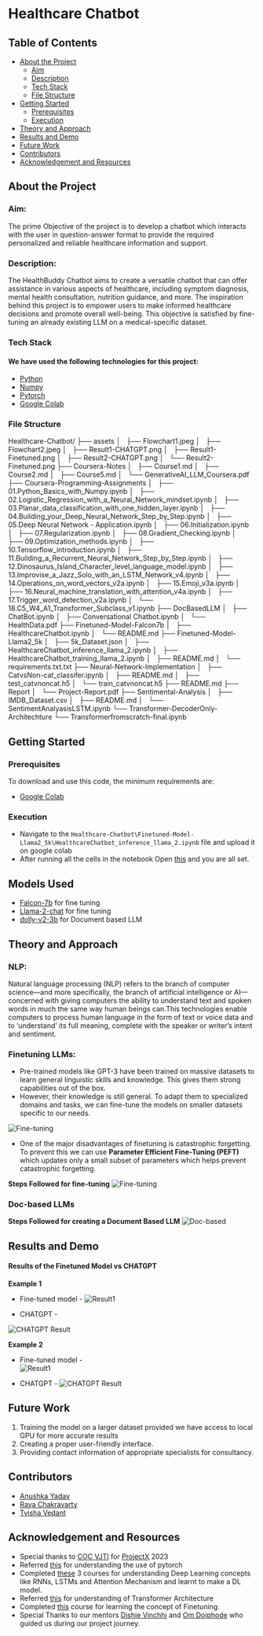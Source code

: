 # Healthcare Chatbot
## Table of Contents  
- [About the Project](#about-the-project)  
    - [Aim](#aim)  
    - [Description](#description)  
    - [Tech Stack](#tech-stack)  
    - [File Structure](#file-structure)  
- [Getting Started](#getting-started)  
    - [Prerequisites](#prerequisites)   
    - [Execution](#execution)  
- [Theory and Approach](#theory-and-approach)   
- [Results and Demo](#results-and-demo)  
- [Future Work](#future-work)  
- [Contributors](#contributors)  
- [Acknowledgement and Resources](#acknowledgement-and-resources)  
## About the Project
### Aim:
The prime Objective of the project is to develop a chatbot which interacts with the user in question-answer format to provide the required personalized and reliable healthcare information and support.
### Description:
The HealthBuddy Chatbot aims to create a versatile chatbot that can offer assistance in various aspects of healthcare, including symptom diagnosis, mental health consultation, nutrition guidance, and more. The inspiration behind this project is to empower users to make informed healthcare decisions and promote overall well-being.
This objective is satisfied by fine-tuning an already existing LLM on a medical-specific dataset.

### Tech Stack
#### We have used the following technologies for this project:
- [Python](https://www.python.org/)
- [Numpy](https://numpy.org/doc/#)
- [Pytorch](https://pytorch.org/)
- [Google Colab](https://colab.research.google.com/)

### File Structure
Healthcare-Chatbot/
├── assets
│   ├── Flowchart1.jpeg
│   ├── Flowchart2.jpeg
│   ├── Result1-CHATGPT.png
│   ├── Result1-Finetuned.png
│   ├── Result2-CHATGPT.png
│   └── Result2-Finetuned.png
├── Coursera-Notes
│   ├── Course1.md
│   ├── Course2.md
│   ├── Course5.md
│   └── GenerativeAI_LLM_Coursera.pdf
├── Coursera-Programming-Assignments
│   ├── 01.Python_Basics_with_Numpy.ipynb
│   ├── 02.Logistic_Regression_with_a_Neural_Network_mindset.ipynb
│   ├── 03.Planar_data_classification_with_one_hidden_layer.ipynb
│   ├── 04.Building_your_Deep_Neural_Network_Step_by_Step.ipynb
│   ├── 05.Deep Neural Network - Application.ipynb
│   ├── 06.Initialization.ipynb
│   ├── 07.Regularization.ipynb
│   ├── 08.Gradient_Checking.ipynb
│   ├── 09.Optimization_methods.ipynb
│   ├── 10.Tensorflow_introduction.ipynb
│   ├── 11.Building_a_Recurrent_Neural_Network_Step_by_Step.ipynb
│   ├── 12.Dinosaurus_Island_Character_level_language_model.ipynb
│   ├── 13.Improvise_a_Jazz_Solo_with_an_LSTM_Network_v4.ipynb
│   ├── 14.Operations_on_word_vectors_v2a.ipynb
│   ├── 15.Emoji_v3a.ipynb
│   ├── 16.Neural_machine_translation_with_attention_v4a.ipynb
│   ├── 17.Trigger_word_detection_v2a.ipynb
│   └── 18.C5_W4_A1_Transformer_Subclass_v1.ipynb
├── DocBasedLLM
│   ├── ChatBot.ipynb
│   ├── Conversational Chatbot.ipynb
│   └── HealthData.pdf
├── Finetuned-Model-Falcon7b
│   ├── HealthcareChatbot.ipynb
│   └── README.md
├── Finetuned-Model-Llama2_5k
│   ├── 5k_Dataset.json
│   ├── HealthcareChatbot_inference_llama_2.ipynb
│   ├── HealthcareChatbot_training_llama_2.ipynb
│   ├── README.md
│   └── requirements.txt.txt
├── Neural-Network-Implementation
│   ├── CatvsNon-cat_classifer.ipynb
│   ├── README.md
│   ├── test_catvnoncat.h5
│   └── train_catvnoncat.h5
├── README.md
├── Report
│   └── Project-Report.pdf
├── Sentimental-Analysis
│   ├── IMDB_Dataset.csv
│   ├── README.md
│   └── SentimentAnalyasisLSTM.ipynb
└── Transformer-DecoderOnly-Architechture
    └── Transformerfromscratch-final.ipynb


## Getting Started

### Prerequisites

To download and use this code, the minimum requirements are:
- [Google Colab](https://colab.research.google.com/) 

### Execution

- Navigate to the ```Healthcare-Chatbot\Finetuned-Model-Llama2_5k\HealthcareChatbot_inference_llama_2.ipynb``` file and upload it on google colab
- After running all the cells in the notebook Open [this](https://lumbering-flickering-miniature-horse.anvil.app/) and you are all set.

## Models Used
- [Falcon-7b](https://huggingface.co/vilsonrodrigues/falcon-7b-instruct-sharded) for fine tuning 
- [Llama-2-chat](https://huggingface.co/NousResearch/Llama-2-7b-chat-hf) for fine tuning 
- [dolly-v2-3b](https://huggingface.co/databricks/dolly-v2-3b) for Document based LLM

## Theory and Approach

### NLP:
Natural language processing (NLP) refers to the branch of computer science—and more specifically,
the branch of artificial intelligence or AI—concerned with giving computers the ability to understand
text and spoken words in much the same way human beings can.This technologies enable computers
to process human language in the form of text or voice data and to ‘understand’ its full meaning,
complete with the speaker or writer’s intent and sentiment.

### Finetuning LLMs:
- Pre-trained models like GPT-3 have been trained on massive datasets to learn general linguistic skills and knowledge. This gives them strong capabilities out of the box.
- However, their knowledge is still general. To adapt them to specialized domains and tasks, we can fine-tune the models on smaller datasets specific to our needs.

![Fine-tuning](https://www.labellerr.com/blog/content/images/size/w2000/2023/08/6488323befb01b8fac0fe171_VmVuJPKbeUxwrJcqoQ5EYZOSWGiW2rE-C_Yj563jJAQrE2V8PP1ibzWUrXrDLXzJIl7i205vzAfQKRL53whzjrBJKXtP8J9j4J_Pn9vtAh-o9sxEUAIPxHYZgNuJyvOXleZZDzTxr8sIh371Xznqwn8.png)

- One of the major disadvantages of finetuning is catastrophic forgetting.
To prevent this we can use **Parameter Efficient Fine-Tuning (PEFT)** which updates only a small subset of parameters which helps prevent catastrophic forgetting.

**Steps Followed for fine-tuning**
![Fine-tuning](assets/Flowchart1.jpeg)

### Doc-based LLMs 
**Steps Followed for creating a Document Based LLM**
![Doc-based](assets/Flowchart2.jpeg)

## Results and Demo

#### Results of the Finetuned Model vs CHATGPT

**Example 1**
- Fine-tuned model -
![Result1](assets/Result1-Finetuned.png)

- CHATGPT -  

![CHATGPT Result](assets/Result1-CHATGPT.png)

**Example 2**
- Fine-tuned model -  
![Result1](assets/Result2-Finetuned.png)

- CHATGPT -
![CHATGPT Result](assets/Result2-CHATGPT.png)


## Future Work
1. Training the model on a larger dataset provided we have access to local GPU for more accurate results
2. Creating a proper user-friendly interface.
3. Providing contact information of appropriate specialists for consultancy.


## Contributors
* [Anushka Yadav](https://github.com/2412anushka)
* [Raya Chakravarty](https://github.com/Raya679)
* [Tvisha Vedant](https://github.com/tvilight4)

## Acknowledgement and Resources
*  Special thanks to [COC VJTI](https://github.com/CommunityOfCoders) for [ProjectX](https://github.com/CommunityOfCoders/Project-X-2023) 2023 
* Referred [this](https://www.youtube.com/watch?v=EMXfZB8FVUA) for understanding the use of pytorch
* Completed [these](https://www.coursera.org/specializations/deep-learning) 3 courses for understanding Deep Learning concepts like RNNs, LSTMs and Attention Mechanism and learnt to make a DL model.
* Referred [this](https://arxiv.org/pdf/1706.03762.pdf) for understanding of Transformer Architecture
* Completed [this](https://www.coursera.org/learn/generative-ai-with-llms) course for learning the concept of Finetuning.
* Special Thanks to our mentors [Dishie Vinchhi](https://github.com/Dishie2498) and [Om Doiphode](https://github.com/Om-Doiphode) who guided us during our project journey. 
